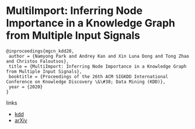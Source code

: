 # MultiImport: Inferring Node Importance in a Knowledge Graph from Multiple Input Signals

```
@inproceedings{mgcn_kdd20,
 author = {Namyong Park and Andrey Kan and Xin Luna Dong and Tong Zhao and Christos Faloutsos},
 title = {MultiImport: Inferring Node Importance in a Knowledge Graph from Multiple Input Signals},
 booktitle = {Proceedings of the 26th ACM SIGKDD International Conference on Knowledge Discovery \&\#38; Data Mining (KDD)},
 year = {2020}
}
```

links
- [kdd](https://www.kdd.org/kdd2020/accepted-papers/view/multiimport-inferring-node-importance-in-a-knowledge-graph-from-multiple-in)
- [arXiv](https://arxiv.org/abs/2006.12001)
